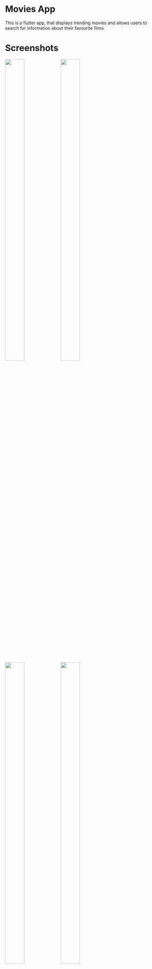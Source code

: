 # Movies App

This is a flutter app, that displays trending movies and allows users to search for information about their favourite films

# Screenshots

<img src="https://user-images.githubusercontent.com/26127333/60794257-7a0bdf00-a1bd-11e9-87e1-eebb5e14d71e.png" width="35%" height="50%"/>
<img src="https://user-images.githubusercontent.com/26127333/60794104-21d4dd00-a1bd-11e9-8578-5b0c9071f4ee.png" width="35%" height="50%"/>
<img src="https://user-images.githubusercontent.com/26127333/60794027-f81bb600-a1bc-11e9-9449-f4fa0d2302c7.gif" width="35%" height="50%"/>
<img src="https://user-images.githubusercontent.com/26127333/60794196-58aaf300-a1bd-11e9-8b24-ed36c1e0abd4.png" width="35%" height="50%"/>
